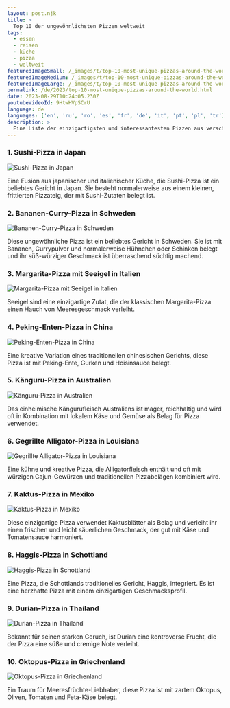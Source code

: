 ```yaml
---
layout: post.njk
title: >
  Top 10 der ungewöhnlichsten Pizzen weltweit
tags:
  - essen
  - reisen
  - küche
  - pizza
  - weltweit
featuredImageSmall: /_images/t/top-10-most-unique-pizzas-around-the-world-cover-de-small.webp
featuredImageMedium: /_images/t/top-10-most-unique-pizzas-around-the-world-cover-de-medium.webp
featuredImageLarge: /_images/t/top-10-most-unique-pizzas-around-the-world-cover-de-large.webp
permalink: /de/2023/top-10-most-unique-pizzas-around-the-world.html
date: 2023-08-29T10:24:05.230Z
youtubeVideoId: 9HtwHVpSCrU
language: de
languages: ['en', 'ru', 'ro', 'es', 'fr', 'de', 'it', 'pt', 'pl', 'tr']
description: >
  Eine Liste der einzigartigsten und interessantesten Pizzen aus verschiedenen Ecken der Welt. Diese Pizzen definieren die Grenzen dieses ikonischen Gerichts neu und zeigen lokale Aromen und unerwartete Kombinationen.
---
```


### 1. Sushi-Pizza in Japan

![Sushi-Pizza in Japan](/_images/7/7112d23c15c947e9fa08ba435bb59c85-medium.webp)

Eine Fusion aus japanischer und italienischer Küche, die Sushi-Pizza ist ein beliebtes Gericht in Japan. Sie besteht normalerweise aus einem kleinen, frittierten Pizzateig, der mit Sushi-Zutaten belegt ist.

### 2. Bananen-Curry-Pizza in Schweden

![Bananen-Curry-Pizza in Schweden](/_images/8/809a1018167c0cd604ecae0848869aea-medium.webp)

Diese ungewöhnliche Pizza ist ein beliebtes Gericht in Schweden. Sie ist mit Bananen, Currypulver und normalerweise Hühnchen oder Schinken belegt und ihr süß-würziger Geschmack ist überraschend süchtig machend.

### 3. Margarita-Pizza mit Seeigel in Italien

![Margarita-Pizza mit Seeigel in Italien](/_images/e/e100a0fe4cc1927e07a54acba7103907-medium.webp)

Seeigel sind eine einzigartige Zutat, die der klassischen Margarita-Pizza einen Hauch von Meeresgeschmack verleiht.

### 4. Peking-Enten-Pizza in China

![Peking-Enten-Pizza in China](/_images/6/602fdfd409fa818427817e64fd82456a-medium.webp)

Eine kreative Variation eines traditionellen chinesischen Gerichts, diese Pizza ist mit Peking-Ente, Gurken und Hoisinsauce belegt.

### 5. Känguru-Pizza in Australien

![Känguru-Pizza in Australien](/_images/4/4a6b20909c1c9cb8d0cb8f922364d3eb-medium.webp)

Das einheimische Kängurufleisch Australiens ist mager, reichhaltig und wird oft in Kombination mit lokalem Käse und Gemüse als Belag für Pizza verwendet.

### 6. Gegrillte Alligator-Pizza in Louisiana

![Gegrillte Alligator-Pizza in Louisiana](/_images/7/7b5a54d319d6c81b7188879cef535c79-medium.webp)

Eine kühne und kreative Pizza, die Alligatorfleisch enthält und oft mit würzigen Cajun-Gewürzen und traditionellen Pizzabelägen kombiniert wird.

### 7. Kaktus-Pizza in Mexiko

![Kaktus-Pizza in Mexiko](/_images/e/e6141dc1c056e3efa9a4b6a8874bdada-medium.webp)

Diese einzigartige Pizza verwendet Kaktusblätter als Belag und verleiht ihr einen frischen und leicht säuerlichen Geschmack, der gut mit Käse und Tomatensauce harmoniert.

### 8. Haggis-Pizza in Schottland

![Haggis-Pizza in Schottland](/_images/1/15b6e068a47a56fd857f52e87f89131c-medium.webp)

Eine Pizza, die Schottlands traditionelles Gericht, Haggis, integriert. Es ist eine herzhafte Pizza mit einem einzigartigen Geschmacksprofil.

### 9. Durian-Pizza in Thailand

![Durian-Pizza in Thailand](/_images/4/4c1c3714b8a506461a438d6ca3317a47-medium.webp)

Bekannt für seinen starken Geruch, ist Durian eine kontroverse Frucht, die der Pizza eine süße und cremige Note verleiht.

### 10. Oktopus-Pizza in Griechenland

![Oktopus-Pizza in Griechenland](/_images/3/3c7832ccbceaf094ebaee613d85f416a-medium.webp)

Ein Traum für Meeresfrüchte-Liebhaber, diese Pizza ist mit zartem Oktopus, Oliven, Tomaten und Feta-Käse belegt.

